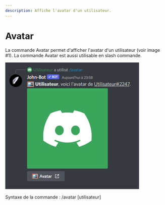 ```yaml
---
description: Affiche l'avatar d'un utilisateur.
---
```


# Avatar

La commande Avatar permet d'afficher l'avatar d'un utilisateur (voir image #1). La commande Avatar est aussi utilisable en slash commande.

![Image #1](../../../.gitbook/assets/avatar.png)

Syntaxe de la commande : /avatar \[utilisateur]
